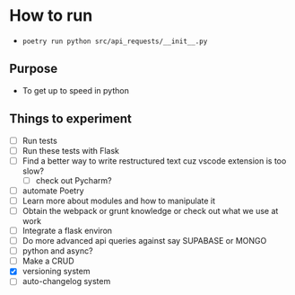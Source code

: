 # How to run

* `poetry run python src/api_requests/__init__.py`

## Purpose

* To get up to speed in python

## Things to experiment

* [ ] Run tests
* [ ] Run these tests with Flask
* [ ] Find a better way to write restructured text cuz vscode extension is too slow?
  * [ ] check out Pycharm?
* [ ] automate Poetry
* [ ] Learn more about modules and how to manipulate it
* [ ] Obtain the webpack or grunt knowledge or check out what we use at work
* [ ] Integrate a flask environ
* [ ] Do more advanced api queries against say SUPABASE or MONGO
* [ ] python and async?
* [ ] Make a CRUD
* [x] versioning system
* [ ] auto-changelog system
